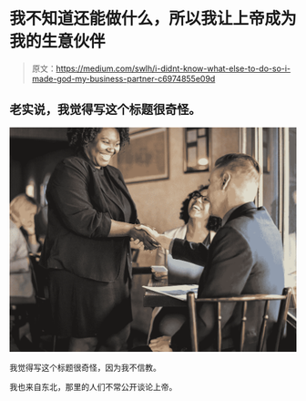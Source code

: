 # 我不知道还能做什么，所以我让上帝成为我的生意伙伴

> 原文：<https://medium.com/swlh/i-didnt-know-what-else-to-do-so-i-made-god-my-business-partner-c6974855e09d>

## 老实说，我觉得写这个标题很奇怪。

![](img/6615b28046c262b6cd175e671e95fd3d.png)

我觉得写这个标题很奇怪，因为我不信教。

我也来自东北，那里的人们不常公开谈论上帝。